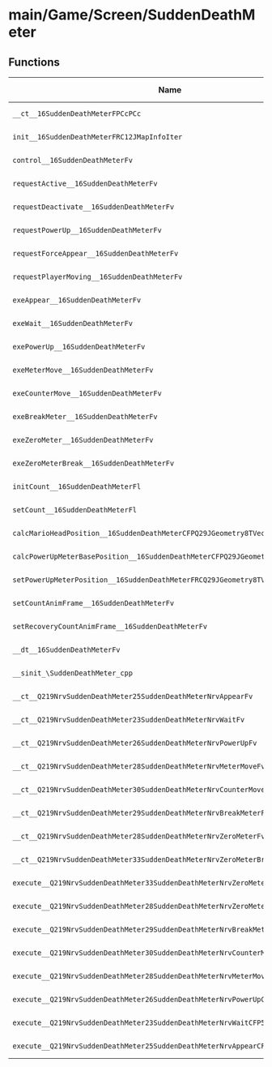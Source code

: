 # main/Game/Screen/SuddenDeathMeter

## Functions

| Name | Address | Match % |
|------|---------|---------|
| `__ct__16SuddenDeathMeterFPCcPCc` | `0x8038B910` | :x: (0.0%) |
| `init__16SuddenDeathMeterFRC12JMapInfoIter` | `0x8038B9A4` | :x: (0.0%) |
| `control__16SuddenDeathMeterFv` | `0x8038BAC0` | :x: (0.0%) |
| `requestActive__16SuddenDeathMeterFv` | `0x8038BB60` | :x: (0.0%) |
| `requestDeactivate__16SuddenDeathMeterFv` | `0x8038BBC4` | :x: (0.0%) |
| `requestPowerUp__16SuddenDeathMeterFv` | `0x8038BC0C` | :x: (0.0%) |
| `requestForceAppear__16SuddenDeathMeterFv` | `0x8038BC14` | :x: (0.0%) |
| `requestPlayerMoving__16SuddenDeathMeterFv` | `0x8038BC4C` | :x: (0.0%) |
| `exeAppear__16SuddenDeathMeterFv` | `0x8038BC50` | :x: (0.0%) |
| `exeWait__16SuddenDeathMeterFv` | `0x8038BCB8` | :x: (0.0%) |
| `exePowerUp__16SuddenDeathMeterFv` | `0x8038BD00` | :x: (0.0%) |
| `exeMeterMove__16SuddenDeathMeterFv` | `0x8038BD8C` | :x: (0.0%) |
| `exeCounterMove__16SuddenDeathMeterFv` | `0x8038BE34` | :x: (0.0%) |
| `exeBreakMeter__16SuddenDeathMeterFv` | `0x8038BEB0` | :x: (0.0%) |
| `exeZeroMeter__16SuddenDeathMeterFv` | `0x8038BF7C` | :x: (0.0%) |
| `exeZeroMeterBreak__16SuddenDeathMeterFv` | `0x8038BFE4` | :x: (0.0%) |
| `initCount__16SuddenDeathMeterFl` | `0x8038C040` | :x: (0.0%) |
| `setCount__16SuddenDeathMeterFl` | `0x8038C048` | :x: (0.0%) |
| `calcMarioHeadPosition__16SuddenDeathMeterCFPQ29JGeometry8TVec2<f>` | `0x8038C074` | :x: (0.0%) |
| `calcPowerUpMeterBasePosition__16SuddenDeathMeterCFPQ29JGeometry8TVec2<f>` | `0x8038C0E8` | :x: (0.0%) |
| `setPowerUpMeterPosition__16SuddenDeathMeterFRCQ29JGeometry8TVec2<f>` | `0x8038C13C` | :x: (0.0%) |
| `setCountAnimFrame__16SuddenDeathMeterFv` | `0x8038C1B4` | :x: (0.0%) |
| `setRecoveryCountAnimFrame__16SuddenDeathMeterFv` | `0x8038C240` | :x: (0.0%) |
| `__dt__16SuddenDeathMeterFv` | `0x8038C2CC` | :x: (0.0%) |
| `__sinit_\SuddenDeathMeter_cpp` | `0x8038C328` | :x: (0.0%) |
| `__ct__Q219NrvSuddenDeathMeter25SuddenDeathMeterNrvAppearFv` | `0x8038C384` | :x: (0.0%) |
| `__ct__Q219NrvSuddenDeathMeter23SuddenDeathMeterNrvWaitFv` | `0x8038C394` | :x: (0.0%) |
| `__ct__Q219NrvSuddenDeathMeter26SuddenDeathMeterNrvPowerUpFv` | `0x8038C3A4` | :x: (0.0%) |
| `__ct__Q219NrvSuddenDeathMeter28SuddenDeathMeterNrvMeterMoveFv` | `0x8038C3B4` | :x: (0.0%) |
| `__ct__Q219NrvSuddenDeathMeter30SuddenDeathMeterNrvCounterMoveFv` | `0x8038C3C4` | :x: (0.0%) |
| `__ct__Q219NrvSuddenDeathMeter29SuddenDeathMeterNrvBreakMeterFv` | `0x8038C3D4` | :x: (0.0%) |
| `__ct__Q219NrvSuddenDeathMeter28SuddenDeathMeterNrvZeroMeterFv` | `0x8038C3E4` | :x: (0.0%) |
| `__ct__Q219NrvSuddenDeathMeter33SuddenDeathMeterNrvZeroMeterBreakFv` | `0x8038C3F4` | :x: (0.0%) |
| `execute__Q219NrvSuddenDeathMeter33SuddenDeathMeterNrvZeroMeterBreakCFP5Spine` | `0x8038C404` | :x: (0.0%) |
| `execute__Q219NrvSuddenDeathMeter28SuddenDeathMeterNrvZeroMeterCFP5Spine` | `0x8038C40C` | :x: (0.0%) |
| `execute__Q219NrvSuddenDeathMeter29SuddenDeathMeterNrvBreakMeterCFP5Spine` | `0x8038C414` | :x: (0.0%) |
| `execute__Q219NrvSuddenDeathMeter30SuddenDeathMeterNrvCounterMoveCFP5Spine` | `0x8038C41C` | :x: (0.0%) |
| `execute__Q219NrvSuddenDeathMeter28SuddenDeathMeterNrvMeterMoveCFP5Spine` | `0x8038C424` | :x: (0.0%) |
| `execute__Q219NrvSuddenDeathMeter26SuddenDeathMeterNrvPowerUpCFP5Spine` | `0x8038C42C` | :x: (0.0%) |
| `execute__Q219NrvSuddenDeathMeter23SuddenDeathMeterNrvWaitCFP5Spine` | `0x8038C434` | :x: (0.0%) |
| `execute__Q219NrvSuddenDeathMeter25SuddenDeathMeterNrvAppearCFP5Spine` | `0x8038C43C` | :x: (0.0%) |
